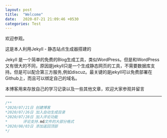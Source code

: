 ```yaml
---
layout: post
title:  "Welcome"
date:   2020-07-21 21:09:46 +0530
categories: Test
---
```

欢迎参观。


这是本人利用Jekyll - 静态站点生成器搭建的

Jekyll 是一个简单的免费的Blog生成工具，类似WordPress。但是和WordPress又有很大的不同，原因是jekyll只是一个生成静态网页的工具，不需要数据库支持。但是可以配合第三方服务,例如discuz。最关键的是jekyll可以免费部署在Github上，而且可以绑定自己的域名。

本博客用来存放自己的学习记录以及一些其他文章，欢迎大家参观并留言

---

```java
/**
*2020/07/21日 创建博客
*2020/07/26日 加入自动生成目录
*2020/07/28日 加入评论功能
*       评论支持.md文件的大部分格式
*2020/08/03日 添加返回顶部
*/
```

